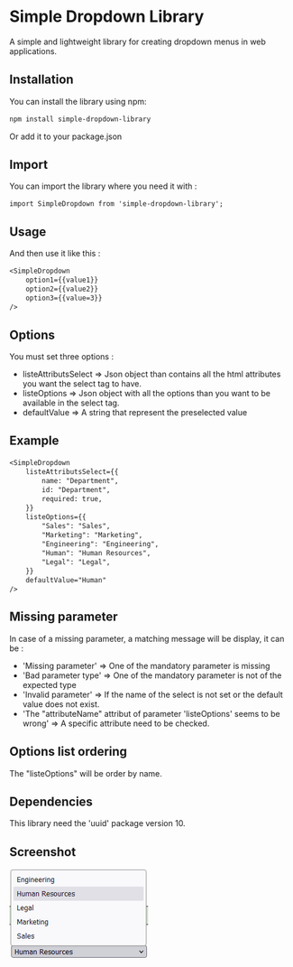 # Simple Dropdown Library

A simple and lightweight library for creating dropdown menus in web applications.

## Installation

You can install the library using npm:

```bash
npm install simple-dropdown-library
```

Or add it to your package.json

## Import

You can import the library where you need it with :

```
import SimpleDropdown from 'simple-dropdown-library';
```

## Usage

And then use it like this :

```
<SimpleDropdown
    option1={{value1}}
    option2={{value2}}
    option3={{value=3}}
/>
```

## Options

You must set three options : 
 - listeAttributsSelect => Json object than contains all the html attributes you want the select tag to have.
 - listeOptions => Json object with all the options than you want to be available in the select tag.
 - defaultValue => A string that represent the preselected value


## Example

```
<SimpleDropdown
    listeAttributsSelect={{
        name: "Department",
        id: "Department",
        required: true,
    }}
    listeOptions={{
        "Sales": "Sales",
        "Marketing": "Marketing",
        "Engineering": "Engineering",
        "Human": "Human Resources",
        "Legal": "Legal",
    }}
    defaultValue="Human"
/>
```

## Missing parameter

In case of a missing parameter, a matching message will be display, it can be :

 - 'Missing parameter' => One of the mandatory parameter is missing
 - 'Bad parameter type' => One of the mandatory parameter is not of the expected type
 - 'Invalid parameter' => If the name of the select is not set or the default value does not exist.
 - 'The "attributeName" attribut of parameter 'listeOptions' seems to be wrong' => A specific attribute need to be checked.

## Options list ordering

The "listeOptions" will be order by name.

## Dependencies

This library need the 'uuid' package version 10.

## Screenshot
![Screenshot](src/assets/screenshot1.png)
